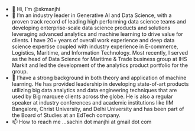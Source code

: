 - 👋 Hi, I’m @skmanjhi
- 👀 I’m an industry leader in Generative AI and Data Science, with a proven track record of leading high performing data science teams and developing enterprise-scale data science products and solutions leveraging advanced analytics and machine learning to drive value for clients. I have 20+ years of overall work experience and deep data science expertise coupled with industry experience in E-commerce, Logistics, Maritime, and Information Technology. Most recently, I served as the head of Data Science for Maritime & Trade business group at IHS Markit and led the development of the analytics product portfolio for the group.  
- 🌱 I’have a strong background in both theory and application of machine learning. He has provided leadership in developing state-of-art products utilizing big data analytics and data engineering techniques that are used by Big marquee clients across the globe. He is also a regular speaker at industry conferences and academic institutions like IIM Bangalore, Christ University, and Delhi University and has been part of the Board of Studies at an EdTech company. 
- 📫 How to reach me ...sachin dot manjhi at gmail dot com
<!---
skmanjhi/skmanjhi is a ✨ special ✨ repository because its `README.md` (this file) appears on your GitHub profile.
You can click the Preview link to take a look at your changes.
--->
